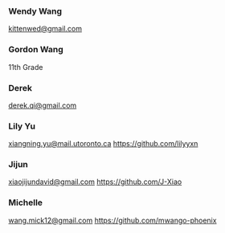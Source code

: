 


### Wendy Wang
kittenwed@gmail.com


### Gordon Wang
11th Grade

### Derek
derek.qi@gmail.com

### Lily Yu
xiangning.yu@mail.utoronto.ca
https://github.com/lilyyxn

### Jijun 
xiaojijundavid@gmail.com
https://github.com/J-Xiao

### Michelle
wang.mick12@gmail.com
https://github.com/mwango-phoenix


